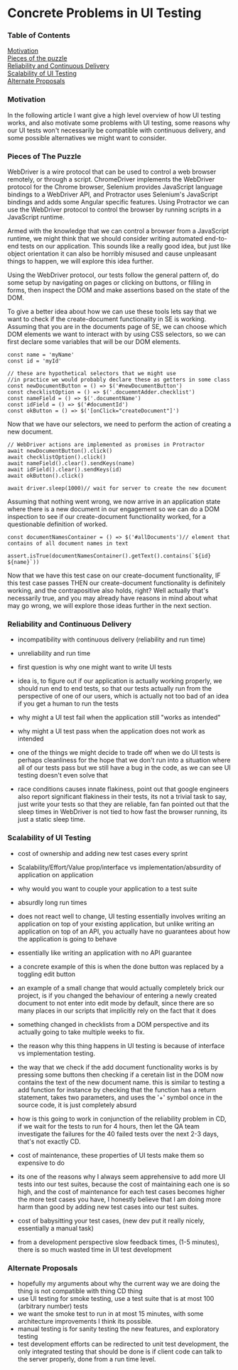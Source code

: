# Concrete Problems in UI Testing

### Table of Contents
[Motivation](#motivation)\
[Pieces of the puzzle](#pieces-of-the-puzzle)\
[Reliability and Continuous Delivery](#reliability-and-continuous-delivery)\
[Scalability of UI Testing](#scalability)\
[Alternate Proposals](#alternate-proposals)

### Motivation
In the following article I want give a high level overview of how UI testing works, and also motivate some problems with UI testing, some reasons why our UI tests won't necessarily be compatible with continuous delivery, and some possible alternatives we might want to consider.

### Pieces of The Puzzle
WebDriver is a wire protocol that can be used to control a web browser remotely, or through a script. ChromeDriver implements the WebDriver protocol for the Chrome browser, Selenium provides JavaScript language bindings to a WebDriver API, and Protractor uses Selenium's JavaScript bindings and adds some Angular specific features. Using Protractor we can use the WebDriver protocol to control the browser by running scripts in a JavaScript runtime.

Armed with the knowledge that we can control a browser from a JavaScript runtime, we might think that we should consider writing automated end-to-end tests on our application. This sounds like a really good idea, but just like object orientation it can also be horribly misused and cause unpleasant things to happen, we will explore this idea further.

Using the WebDriver protocol, our tests follow the general pattern of, do some setup by navigating on pages or clicking on buttons, or filling in forms, then inspect the DOM and make assertions based on the state of the DOM.

To give a better idea about how we can use these tools lets say that we want to check if the create-document functionality in SE is working. Assuming that you are in the documents page of SE, we can choose which DOM elements we want to interact with by using CSS selectors, so we can first declare some variables that will be our DOM elements.

```
const name = 'myName'
const id = 'myId'

// these are hypothetical selectors that we might use
//in practice we would probably declare these as getters in some class
const newDocumentButton = () => $('#newDocumentButton')
const checklistOption = () => $('.docuemntAdder.checklist')
const nameField = () => $('.documentName')
const idField = () => $('#documentId')
const okButton = () => $('[onClick="createDocument"]')
```

Now that we have our selectors, we need to perform the action of creating a new document.
```
// WebDriver actions are implemented as promises in Protractor
await newDocumentButton().click()
await checklistOption().click()
await nameField().clear().sendKeys(name)
await idField().clear().sendKeys(id)
await okButton().click()

await driver.sleep(1000)// wait for server to create the new document
```
Assuming that nothing went wrong, we now arrive in an application state where there is a new document in our engagement so we can do a DOM inspection to see if our create-document functionality worked, for a questionable definition of worked.

```
const documentNamesContainer = () => $('#allDocuments')// element that contains of all document names in text

assert.isTrue(documentNamesContainer().getText().contains(`${id} ${name}`))
```

Now that we have this test case on our create-document functionality, IF this test case passes THEN our create-document functionality is definitely working, and the contrapositive also holds, right? Well actually that's necessarily true, and you may already have reasons in mind about what may go wrong, we will explore those ideas further in the next section.

### Reliability and Continuous Delivery
- incompatibility with continuous delivery (reliability and run time)
- unreliability and run time

- first question is why one might want to write UI tests
- idea is, to figure out if our application is actually working properly, we should run end to end tests, so that our tests actually run from the perspective of one of our users, which is actually not too bad of an idea if you get a human to run the tests
- why might a UI test fail when the application still "works as intended"
- why might a UI test pass when the application does not work as intended
- one of the things we might decide to trade off when we do UI tests is perhaps cleanliness for the hope that we don't run into a situation where all of our tests pass but we still have a bug in the code, as we can see UI testing doesn't even solve that
- race conditions causes innate flakiness, point out that google engineers also report significant flakiness in their tests, its not a trivial task to say, just write your tests so that they are reliable, fan fan pointed out that the sleep times in WebDriver is not tied to how fast the browser running, its just a static sleep time.

### Scalability of UI Testing
- cost of ownership and adding new test cases every sprint
- Scalability/Effort/Value prop/interface vs implementation/absurdity of application on application

- why would you want to couple your application to a test suite
- absurdly long run times
- does not react well to change, UI testing essentially involves writing an application on top of your existing application, but unlike writing an application on top of an API, you actually have no guarantees about how the application is going to behave
- essentially like writing an application with no API guarantee
- a concrete example of this is when the done button was replaced by a toggling edit button
- an example of a small change that would actually completely brick our project, is if you changed the behaviour of entering a newly created document to not enter into edit mode by default, since there are so many places in our scripts that implicitly rely on the fact that it does
- something changed in checklists from a DOM perspective and its actually going to take multiple weeks to fix.
- the reason why this thing happens in UI testing is because of interface vs implementation testing.
- the way that we check if the add document functionality works is by pressing some buttons then checking if a ceretain list in the DOM now contains the text of the new document name. this is similar to testing a add function for instance by checking that the function has a return statement, takes two parameters, and uses the '+' symbol once in the source code, it is just completely absurd
- how is this going to work in conjunction of the reliability problem in CD, if we wait for the tests to run for 4 hours, then let the QA team investigate the failures for the 40 failed tests over the next 2-3 days, that's not exactly CD.

- cost of maintenance, these properties of UI tests make them so expensive to do
- its one of the reasons why I always seem apprehensive to add more UI tests into our test suites, because the cost of maintaining each one is so high, and the cost of maintenance for each test cases becomes higher the more test cases you have, I honestly believe that I am doing more harm than good by adding new test cases into our test suites.
- cost of babysitting your test cases, (new dev put it really nicely, essentially a manual task)
- from a development perspective slow feedback times, (1-5 minutes), there is so much wasted time in UI test development

### Alternate Proposals
- hopefully my arguments about why the current way we are doing the thing is not compatible with thing CD thing
- use UI testing for smoke testing, use a test suite that is at most 100 (arbitrary number) tests
- we want the smoke test to run in at most 15 minutes, with some architecture improvements I think its possible.
- manual testing is for sanity testing the new features, and exploratory testing
- test development efforts can be redirected to unit test development, the only integrated testing that should be done is if client code can talk to the server properly, done from a run time level.
